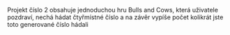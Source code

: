 Projekt číslo 2 obsahuje jednoduchou hru Bulls and Cows, která uživatele pozdraví, nechá hádat čtyřmístné číslo a na závěr vypíše počet kolikrát jste toto generované číslo hádali
